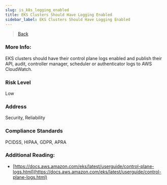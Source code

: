 ```yaml
---
slug: is_k8s_logging_enabled
title: EKS Clusters Should Have Logging Enabled
sidebar_label: EKS Clusters Should Have Logging Enabled
---
```

> [Back](../../kubernetesmonitoring)

### More Info:
EKS clusters should have their control plane logs enabled and publish their API, audit, controller manager, scheduler or authenticator logs to AWS CloudWatch.

### Risk Level
Low

### Address
Security, Reliability

### Compliance Standards
PCIDSS, HIPAA, GDPR, APRA

### Additional Reading:
- [https://docs.aws.amazon.com/eks/latest/userguide/control-plane-logs.html](https://docs.aws.amazon.com/eks/latest/userguide/control-plane-logs.html) 
